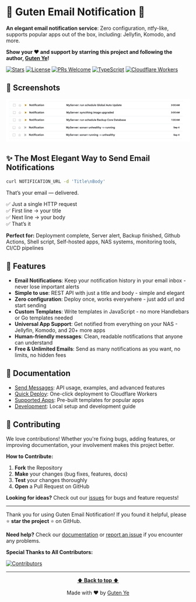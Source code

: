 # 💌 Guten Email Notification 💌

**An elegant email notification service**: Zero configuration, ntfy-like, supports popular apps out of the box, including: Jellyfin, Komodo, and more.

**Show your ❤️ and support by starring this project and following the author, [Guten Ye](https://github.com/gutenye)!**

[![Stars](https://img.shields.io/github/stars/gutenye/email-notification?style=social)](https://github.com/gutenye/email-notification)
[![License](https://img.shields.io/github/license/gutenye/email-notification?color=blue)](https://github.com/gutenye/email-notification/blob/main/LICENSE)
[![PRs Welcome](https://img.shields.io/badge/PRs-welcome-brightgreen)](https://github.com/gutenye/email-notification#-contribute)
[![TypeScript](https://img.shields.io/badge/TypeScript-007ACC?logo=typescript&logoColor=white)](https://www.typescriptlang.org)
[![Cloudflare Workers](https://img.shields.io/badge/Cloudflare-Workers-F38020?logo=cloudflare&logoColor=white)](https://workers.cloudflare.com/)

## 🌠️ Screenshots

![Screenshot](./docs/screenshot.png)

## ✨ The Most Elegant Way to Send Email Notifications

```sh
curl NOTIFICATION_URL -d 'Title\nBody'
```

That’s your email — delivered.

✅ Just a single HTTP request <br/>
✅ First line → your title <br/>
✅ Next line → your body <br/>
✅ That’s it

**Perfect for:** Deployment complete, Server alert, Backup finished, Github Actions, Shell script, Self-hosted apps, NAS systems, monitoring tools, CI/CD pipelines

## 🌟 Features

- **Email Notifications**: Keep your notification history in your email inbox - never lose important alerts
- **Simple to use**: REST API with just a title and body - simple and elegant
- **Zero configuration**: Deploy once, works everywhere - just add url and start sending
- **Custom Templates**: Write templates in JavaScript - no more Handlebars or Go templates needed
- **Universal App Support**: Get notified from everything on your NAS - Jellyfin, Komodo, and 20+ more apps
- **Human-friendly messages**: Clean, readable notifications that anyone can understand
- **Free & Unlimited Emails**: Send as many notifications as you want, no limits, no hidden fees

## 📖 Documentation

- [Send Messages](./docs/SendMessages.md): API usage, examples, and advanced features
- [Quick Deploy](./docs/Deployment.md): One-click deployment to Cloudflare Workers
- [Supported Apps](./src/templates/Templates.md): Pre-built templates for popular apps
- [Development](./docs/Development.md): Local setup and development guide

## 🤝 Contributing

We love contributions! Whether you're fixing bugs, adding features, or improving documentation, your involvement makes this project better.

**How to Contribute:**

1. **Fork** the Repository
2. **Make** your changes (bug fixes, features, docs)
3. **Test** your changes thoroughly
4. **Open** a Pull Request on GitHub

**Looking for ideas?** Check out our [issues](https://github.com/gutenye/email-notification/issues) for bugs and feature requests!

---

Thank you for using Guten Email Notification! If you found it helpful, please ⭐️ **star the project** ⭐ on GitHub.

**Need help?** Check our [documentation](#-documentation) or [report an issue](https://github.com/gutenye/email-notification/issues) if you encounter any problems.

**Special Thanks to All Contributors:**

[![Contributors](https://contrib.rocks/image?repo=gutenye/email-notification)](https://github.com/gutenye/email-notification/graphs/contributors)

---

<p align="center">
  <strong><a href="#readme">⬆ Back to top ⬆</a></strong><br><br>
  Made with ❤️ by <a href="https://github.com/gutenye">Guten Ye</a>
</p>
